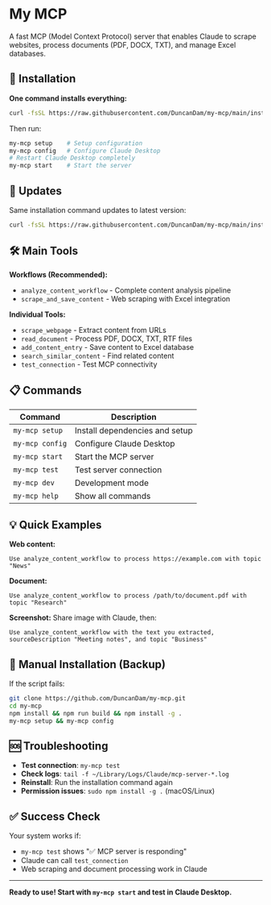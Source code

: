 # My MCP

A fast MCP (Model Context Protocol) server that enables Claude to scrape websites, process documents (PDF, DOCX, TXT), and manage Excel databases.

## 🚀 Installation

**One command installs everything:**

```bash
curl -fsSL https://raw.githubusercontent.com/DuncanDam/my-mcp/main/install.sh | bash
```

Then run:
```bash
my-mcp setup    # Setup configuration
my-mcp config   # Configure Claude Desktop
# Restart Claude Desktop completely
my-mcp start    # Start the server
```

## 🔄 Updates

Same installation command updates to latest version:
```bash
curl -fsSL https://raw.githubusercontent.com/DuncanDam/my-mcp/main/install.sh | bash
```

## 🛠️ Main Tools

**Workflows (Recommended):**
- `analyze_content_workflow` - Complete content analysis pipeline
- `scrape_and_save_content` - Web scraping with Excel integration

**Individual Tools:**
- `scrape_webpage` - Extract content from URLs
- `read_document` - Process PDF, DOCX, TXT, RTF files
- `add_content_entry` - Save content to Excel database
- `search_similar_content` - Find related content
- `test_connection` - Test MCP connectivity

## 📋 Commands

| Command | Description |
|---------|-------------|
| `my-mcp setup` | Install dependencies and setup |
| `my-mcp config` | Configure Claude Desktop |
| `my-mcp start` | Start the MCP server |
| `my-mcp test` | Test server connection |
| `my-mcp dev` | Development mode |
| `my-mcp help` | Show all commands |

## 💡 Quick Examples

**Web content:**
```
Use analyze_content_workflow to process https://example.com with topic "News"
```

**Document:**
```
Use analyze_content_workflow to process /path/to/document.pdf with topic "Research"
```

**Screenshot:** Share image with Claude, then:
```
Use analyze_content_workflow with the text you extracted, sourceDescription "Meeting notes", and topic "Business"
```

## 🔧 Manual Installation (Backup)

If the script fails:
```bash
git clone https://github.com/DuncanDam/my-mcp.git
cd my-mcp
npm install && npm run build && npm install -g .
my-mcp setup && my-mcp config
```

## 🆘 Troubleshooting

- **Test connection**: `my-mcp test`
- **Check logs**: `tail -f ~/Library/Logs/Claude/mcp-server-*.log`
- **Reinstall**: Run the installation command again
- **Permission issues**: `sudo npm install -g .` (macOS/Linux)

## ✅ Success Check

Your system works if:
- `my-mcp test` shows "✅ MCP server is responding"
- Claude can call `test_connection` 
- Web scraping and document processing work in Claude

---

**Ready to use! Start with `my-mcp start` and test in Claude Desktop.**